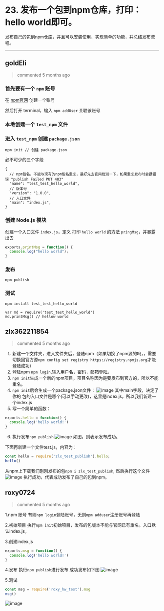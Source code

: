 
 # 23. 发布一个包到npm仓库，打印：hello world即可。 
 发布自己的包到npm仓库，并且可以安装使用，实现简单的功能，并总结发布流程。 
 ***
## goldEli 
 > commented 5 months ago 

### 首先要有一个 `npm` 账号

在 [npm官网](https://www.npmjs.com) 创建一个账号

然后打开 terminal，输入 `npm addUser` 关联该账号

### 本地创建一个 `test_npm` 文件
### 进入 `test_npm` 创建 `package.json`


```
npm init // 创建 package.json

```
必不可少的三个字段 


```
{
  // npm包名，不能与现有的npm包名重复，最好先去官网检测一下，如果重复发布时会报错误 "publish Failed PUT 403" 
  "name": "test_test_hello_world", 
  // 版本号
  "version": "1.0.0",
  // 入口文件
  "main": "index.js", 
}

```

### 创建 Node.js 模块

创建一个入口文件 `index.js`，定义 打印 `hello world` 的方法 `pringMsg`，并暴露出去


```js
exports.printMsg = function() {
  console.log("hello world");
}

```

### 发布


```
npm publish

```

### 测试


```
npm install test_test_hello_world

```


```
var md = require('test_test_hello_world')
md.printMsg() // hellow world

```
## zlx362211854 
 > commented 5 months ago 

1. 新建一个文件夹，进入文件夹后，登陆npm（如果切换了npm源的吗，，需要切换回官方源`npm config set registry https://registry.npmjs.org`才能登陆成功）
2. 登陆npm `npm login`,输入用户名，密码，邮箱登陆。
3. `npm init`生成一个新的npm项目，项目名称因为是要发布到官方的，所以不能重名。
4. `npm init`后会生成一个package.json文件：
![image](https://user-images.githubusercontent.com/22437181/63417381-ba54b300-c433-11e9-9226-ea118a99fb4e.png)
其中main字段，决定了你的 包的入口文件是哪个(可以手动更改)，这里是index.js，所以我们新建一个index.js
5. 写一个简单的函数：

```javascript
exports.hello = function() {
  console.log('hello world!')
}

```
6. 执行发布`npm publish`
![image](https://user-images.githubusercontent.com/22437181/63417707-5e3e5e80-c434-11e9-84f2-4750b16b9ba1.png)
如图，则表示发布成功。

下面再新建一个文件test.js，内容为：

```javascript
const hello = require('zlx_test_publish').hello;
hello()

```
从npm上下载我们刚刚发布的包`npm i zlx_test_publish`,
然后执行这个文件
![image](https://user-images.githubusercontent.com/22437181/63418132-2be13100-c435-11e9-8ef8-bac44632935c.png)
执行成功，代表成功发布了自己的包到npm。


## roxy0724 
 > commented 5 months ago 

1.npm 账号
有则`npm login`登陆账号，无则`npm adduser`注册账号再登陆

2.初始项目
执行`npm init`初始项目，发布的包版本不能与官网已有重名。入口默认index.js。

3.创建index.js

```javascript
exports.msg = function() {
  console.log('hello world!')
}

```
4.发布
执行`npm publish`进行发布
成功发布如下图
![image](https://user-images.githubusercontent.com/24650134/64581373-6a2a9a00-d3bc-11e9-8a31-94218c603977.png)

5.测试

```javascript
const msg = require('roxy_hw_test').msg
msg()

```
![image](https://user-images.githubusercontent.com/24650134/64581647-83801600-d3bd-11e9-99b2-bf42fe739300.png)


